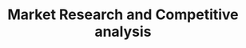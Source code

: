 ---
layout: project
type: project
title: Market Research and Competitive analysis
projecturl: ca.pdf
# All dates must be YYYY-MM-DD format!
# date: 2015-07-01
# labels
summary: Market Research and Competitive Analysis for Meru Cabs.
---